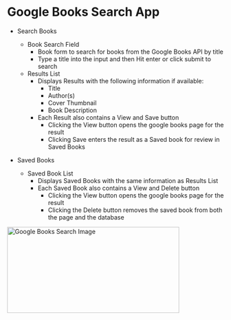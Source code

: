 # Google Books Search App

* Search Books
    * Book Search Field
        * Book form to search for books from the Google Books API by title 
        * Type a title into the input and then Hit enter or click submit to search
    * Results List
        * Displays Results with the following information if available:
            * Title
            * Author(s)
            * Cover Thumbnail
            * Book Description
        * Each Result also contains a View and Save button
            * Clicking the View button opens the google books page for the result
            * Clicking Save enters the result as a Saved book for review in Saved Books

* Saved Books
    * Saved Book List
        * Displays Saved Books with the same information as Results List
        * Each Saved Book also contains a View and Delete button
            * Clicking the View button opens the google books page for the result
            * Clicking the Delete button removes the saved book from both the page and the database

<img src="https://chrisgud.github.io/media/BookSearch.PNG" alt="Google Books Search Image" width="400" height="200">

